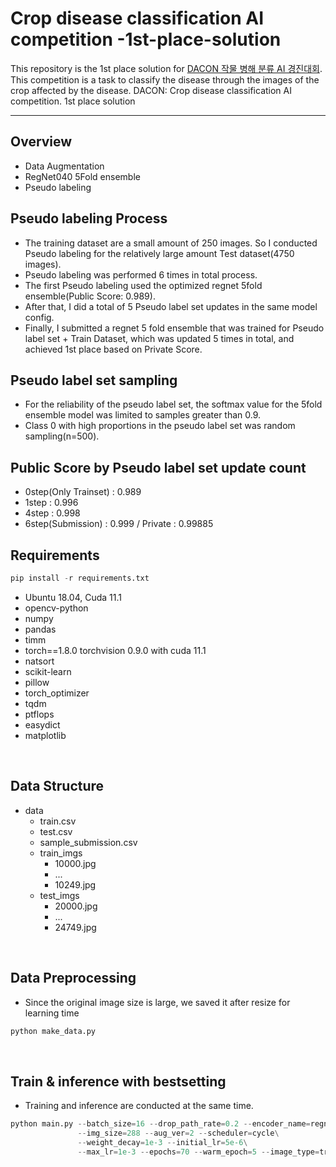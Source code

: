 # Crop disease classification AI competition -1st-place-solution
This repository is the 1st place solution for [DACON 작물 병해 분류 AI 경진대회](https://dacon.io/competitions/official/235842/overview/description). This competition is a task to classify the disease through the images of the crop affected by the disease.
DACON: Crop disease classification AI competition. 1st place solution
***
## Overview
- Data Augmentation
- RegNet040 5Fold ensemble
- Pseudo labeling

## Pseudo labeling Process
- The training dataset are a small amount of 250 images. So I conducted Pseudo labeling for the relatively large amount Test dataset(4750 images).
- Pseudo labeling was performed 6 times in total process.
- The first Pseudo labeling used the optimized regnet 5fold ensemble(Public Score: 0.989).
- After that, I did a total of 5 Pseudo label set updates in the same model config.
- Finally, I submitted a regnet 5 fold ensemble that was trained for Pseudo label set + Train Dataset, which was updated 5 times in total, and achieved 1st place based on Private Score.

## Pseudo label set sampling
- For the reliability of the pseudo label set, the softmax value for the 5fold ensemble model was limited to samples greater than 0.9.
- Class 0 with high proportions in the pseudo label set was random sampling(n=500).

## Public Score by Pseudo label set update count
- 0step(Only Trainset) : 0.989
- 1step : 0.996
- 4step : 0.998
- 6step(Submission) : 0.999 / Private : 0.99885

## Requirements
```python
pip install -r requirements.txt
```
- Ubuntu 18.04, Cuda 11.1
- opencv-python  
- numpy  
- pandas
- timm
- torch==1.8.0 torchvision 0.9.0 with cuda 11.1
- natsort
- scikit-learn
- pillow
- torch_optimizer
- tqdm
- ptflops
- easydict
- matplotlib

<br>

## Data Structure
- data
    - train.csv
    - test.csv
    - sample_submission.csv
    - train_imgs
        - 10000.jpg
        - ...
        - 10249.jpg
    - test_imgs
        - 20000.jpg
        - ...
        - 24749.jpg

<br>

## Data Preprocessing
- Since the original image size is large, we saved it after resize for learning time
```python
python make_data.py
```

<br>

## Train & inference with bestsetting
- Training and inference are conducted at the same time.
```python
python main.py --batch_size=16 --drop_path_rate=0.2 --encoder_name=regnety_040\
			   --img_size=288 --aug_ver=2 --scheduler=cycle\
               --weight_decay=1e-3 --initial_lr=5e-6\
               --max_lr=1e-3 --epochs=70 --warm_epoch=5 --image_type=train_1024
```
